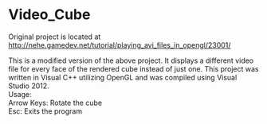 Video_Cube
==========

Original project is located at http://nehe.gamedev.net/tutorial/playing_avi_files_in_opengl/23001/

This is a modified version of the above project. It displays a different video file for every face of the rendered cube instead of just one. This project was written in Visual C++ utilizing OpenGL and was compiled using Visual Studio 2012.  
Usage:  
Arrow Keys: Rotate the cube   
Esc: Exits the program
